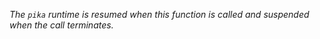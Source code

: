 _The `pika` runtime is resumed when this function is called and suspended when the call terminates._

